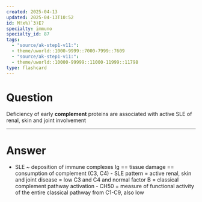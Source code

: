 ```yaml
---
created: 2025-04-13
updated: 2025-04-13T10:52
id: M!x%)`3)E?
specialty: immuno
specialty_id: 87
tags:
  - "source/ak-step1-v11:": 
  - theme/uworld::1000-9999::7000-7999::7609
  - "source/ak-step1-v11:": 
  - theme/uworld::10000-99999::11000-11999::11798
type: flashcard
---
```


# Question
Deficiency of early **complement** proteins are associated with active SLE of renal, skin and joint involvement

---

# Answer
* SLE ~ deposition of immune complexes Ig == tissue damage == consumption of complement (C3, C4) - SLE pattern = active renal, skin and joint disease = low C3 and C4 and normal factor B = classical complement pathway activation - CH50 = measure of functional activity of the entire classical pathway from C1-C9, also low